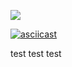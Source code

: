<a href="https://asciinema.org/a/Y3j9RauSM8JrLgpWfzWXgk2Rm" target="_blank"><img src="https://asciinema.org/a/Y3j9RauSM8JrLgpWfzWXgk2Rm.svg" /></a>

<script id="asciicast-Y3j9RauSM8JrLgpWfzWXgk2Rm" src="https://asciinema.org/a/Y3j9RauSM8JrLgpWfzWXgk2Rm.js" async></script>

[![asciicast](https://asciinema.org/a/Y3j9RauSM8JrLgpWfzWXgk2Rm.svg)](https://asciinema.org/a/Y3j9RauSM8JrLgpWfzWXgk2Rm)

test
test
test
